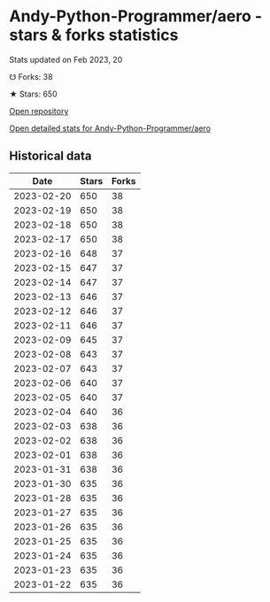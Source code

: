 # Andy-Python-Programmer/aero - stars & forks statistics

Stats updated on Feb 2023, 20

☋ Forks: 38

★ Stars: 650

[Open repository](https://github.com/Andy-Python-Programmer/aero)

[Open detailed stats for Andy-Python-Programmer/aero](https://reviewgithub.com/rep/Andy-Python-Programmer/aero)

## Historical data
| Date | Stars | Forks |
|------|-------|-------|
| 2023-02-20 | 650 | 38 | 
| 2023-02-19 | 650 | 38 | 
| 2023-02-18 | 650 | 38 | 
| 2023-02-17 | 650 | 38 | 
| 2023-02-16 | 648 | 37 | 
| 2023-02-15 | 647 | 37 | 
| 2023-02-14 | 647 | 37 | 
| 2023-02-13 | 646 | 37 | 
| 2023-02-12 | 646 | 37 | 
| 2023-02-11 | 646 | 37 | 
| 2023-02-09 | 645 | 37 | 
| 2023-02-08 | 643 | 37 | 
| 2023-02-07 | 643 | 37 | 
| 2023-02-06 | 640 | 37 | 
| 2023-02-05 | 640 | 37 | 
| 2023-02-04 | 640 | 36 | 
| 2023-02-03 | 638 | 36 | 
| 2023-02-02 | 638 | 36 | 
| 2023-02-01 | 638 | 36 | 
| 2023-01-31 | 638 | 36 | 
| 2023-01-30 | 635 | 36 | 
| 2023-01-28 | 635 | 36 | 
| 2023-01-27 | 635 | 36 | 
| 2023-01-26 | 635 | 36 | 
| 2023-01-25 | 635 | 36 | 
| 2023-01-24 | 635 | 36 | 
| 2023-01-23 | 635 | 36 | 
| 2023-01-22 | 635 | 36 | 

